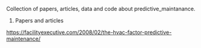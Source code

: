 Collection of papers, articles, data and code about predictive_maintanance.

01. Papers and articles

https://facilityexecutive.com/2008/02/the-hvac-factor-predictive-maintenance/

